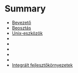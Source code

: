 # Summary

* [Bevezető](bevezeto.md)
* [Beosztás](beosztas.md)
* [Unix-eszközök](unix-eszközök.md)
* [](.md)
* [](.md)
* [](.md)
* [](.md)
* [](.md)
* [Integrált fejlesztőkörnyezetek](ide.md)
 
